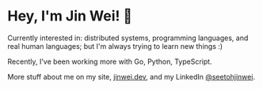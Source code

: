 # Hey, I'm Jin Wei! :wave:

Currently interested in: distributed systems, programming languages, and real human languages; but I'm always trying to learn new things :)

Recently, I've been working more with Go, Python, TypeScript.

<!-- Note: GitHub's markdown bans opening links in new tab to prevent XSS attacks. So, can't use the target="_blank" trick :/ -->
More stuff about me on my site, [jinwei.dev](https://jinwei.dev/), and my LinkedIn [@seetohjinwei](https://www.linkedin.com/in/seetohjinwei/).
